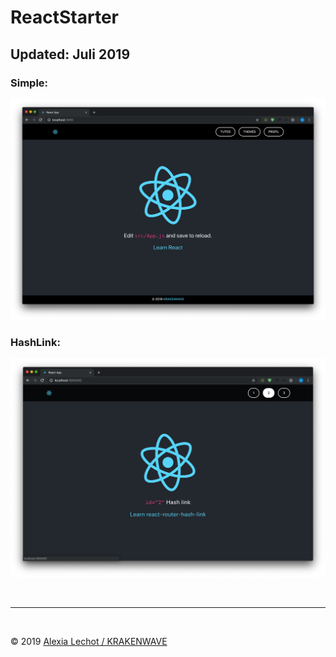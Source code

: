 # ReactStarter 
## Updated: Juli 2019


### Simple:
![Preview](./Simple/preview.png)

### HashLink:
![Preview](./HashLink/preview2.png)


<br><hr><br>

&copy; 2019 [Alexia Lechot / KRAKENWAVE](https://krakenwave.ch)
